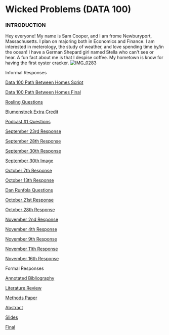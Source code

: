 # Wicked Problems (DATA 100)
### INTRODUCTION
Hey everyone! My name is Sam Cooper, and I am frome Newburyport, Massachusetts. I plan on majoring both in Economics and Finance. I am interested in meterology, the study of weather, and love spending time by/in the ocean! I have a German Shepard girl named Stella who can't see or hear. A fun fact about me is that I despise coffee. My hometown is know for having the first oyster cracker.
![IMG_0283](https://user-images.githubusercontent.com/89928018/132037423-95d8654a-9627-48f8-a90b-342b6b1a08c5.jpg)


Informal Responses

[Data 100 Path Between Homes Script](https://github.com/sjcooper01/wicked_problems/blob/master/Code%20%231)

[Data 100 Path Between Homes Final](https://github.com/sjcooper01/wicked_problems/blob/master/Rplot.png)

[Rosling Questions](https://github.com/sjcooper01/wicked_problems/blob/master/rosling.md)

[Blumenstock Extra Credit](https://github.com/sjcooper01/wicked_problems/blob/master/Blumenstockextracredit.md)

[Podcast #1 Questions](https://github.com/sjcooper01/wicked_problems/blob/master/Podcastquestions.md)

[September 23rd Response](https://github.com/sjcooper01/wicked_problems/blob/master/Informal-Sep23.md)

[September 28th Response](https://github.com/sjcooper01/wicked_problems/blob/master/928informalessay.md)

[September 30th Response](https://github.com/sjcooper01/wicked_problems/blob/master/930informalresponse.md)

[September 30th Image](https://github.com/sjcooper01/wicked_problems/blob/master/Screen%20Shot%202021-09-30%20at%209.58.12%20AM.png)

[October 7th Response](https://github.com/sjcooper01/wicked_problems/blob/master/Oct7essay.md)

[October 13th Response](https://github.com/sjcooper01/wicked_problems/blob/master/1013informal.md)

[Dan Runfola Questions](https://github.com/sjcooper01/wicked_problems/blob/master/dan.md)

[October 21st Response](https://github.com/sjcooper01/wicked_problems/blob/master/October21.md)

[October 28th Response](https://github.com/sjcooper01/wicked_problems/blob/master/10_28%20Essay.pdf)

[November 2nd Response](https://github.com/sjcooper01/wicked_problems/blob/master/11_2%20Essay.pdf)

[November 4th Response](https://github.com/sjcooper01/wicked_problems/blob/master/Untitled%20document%20(1).pdf)

[November 9th Response](https://github.com/sjcooper01/wicked_problems/blob/master/11_9%20Essay.pdf)

[November 11th Response](https://github.com/sjcooper01/wicked_problems/blob/master/Class%20Essay%2011_11.pdf)

[November 16th Response](https://github.com/sjcooper01/wicked_problems/blob/master/11_16%20Essay%20(last%20one)_%20.pdf)

Formal Responses

[Annotated Bibliography](https://github.com/sjcooper01/wicked_problems/blob/master/Annotated%20Bib.pdf)

[Literature Review](https://github.com/sjcooper01/wicked_problems/blob/master/Assignment%202_%20Literature%20Review.pdf)

[Methods Paper](https://github.com/sjcooper01/wicked_problems/blob/master/Assignment%203_%20Methods%20Paper.pdf)

[Abstract](https://github.com/sjcooper01/wicked_problems/blob/master/Assignment%204_%20Abstract.pdf)

[Slides](https://github.com/sjcooper01/wicked_problems/blob/master/Data%20Science%20Assignment%204%20(1).pdf)

[Final](https://github.com/sjcooper01/wicked_problems/blob/master/Assignment%205_%20Final.pdf)






